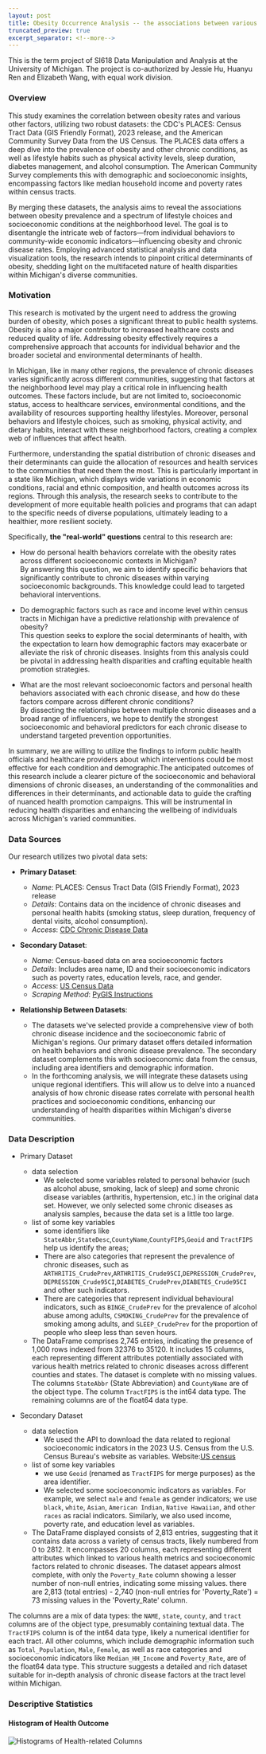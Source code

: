 ```yaml
---
layout: post
title: Obesity Occurrence Analysis -- the associations between various personal behavioral and socioeconomic factors
truncated_preview: true
excerpt_separator: <!--more-->
---
```


<div class="message">
  This is the term project of SI618 Data Manipulation and Analysis at the University of Michigan. The project is 
  co-authorized by Jessie Hu, Huanyu Ren and Elizabeth Wang, with equal work division.
</div>

### Overview <br>

This study examines the correlation between obesity rates and various other factors, utilizing two robust datasets: 
the CDC's PLACES: Census Tract Data (GIS Friendly Format), 2023 release, and the American Community Survey Data from 
the US Census. The PLACES data offers a deep dive into the prevalence of obesity and other chronic conditions, 
as well as lifestyle habits such as physical activity levels, sleep duration, diabetes management, and alcohol 
consumption. The American Community Survey complements this with demographic and socioeconomic insights, encompassing 
factors like median household income and poverty rates within census tracts. <br>

By merging these datasets, the analysis aims to reveal the associations between obesity prevalence and a spectrum of 
lifestyle choices and socioeconomic conditions at the neighborhood level. The goal is to disentangle the intricate web 
of factors—from individual behaviors to community-wide economic indicators—influencing obesity and chronic disease rates. 
Employing advanced statistical analysis and data visualization tools, the research intends to pinpoint critical determinants 
of obesity, shedding light on the multifaceted nature of health disparities within Michigan's diverse communities. <br>

### Motivation <br>

This research is motivated by the urgent need to address the growing burden of obesity, which poses a significant threat 
to public health systems. Obesity is also a major contributor to increased healthcare costs and reduced quality of life. 
Addressing obesity effectively requires a comprehensive approach that accounts for individual behavior and the broader 
societal and environmental determinants of health. <br>

In Michigan, like in many other regions, the prevalence of chronic diseases varies significantly across different communities, 
suggesting that factors at the neighborhood level may play a critical role in influencing health outcomes. These factors 
include, but are not limited to, socioeconomic status, access to healthcare services, environmental conditions, and the 
availability of resources supporting healthy lifestyles. Moreover, personal behaviors and lifestyle choices, such as smoking, 
physical activity, and dietary habits, interact with these neighborhood factors, creating a complex web of influences that 
affect health. <br>

Furthermore, understanding the spatial distribution of chronic diseases and their determinants can guide the allocation of 
resources and health services to the communities that need them the most. This is particularly important in a state like 
Michigan, which displays wide variations in economic conditions, racial and ethnic composition, and health outcomes across 
its regions. Through this analysis, the research seeks to contribute to the development of more equitable health policies 
and programs that can adapt to the specific needs of diverse populations, ultimately leading to a healthier, more resilient 
society. <br>

Specifically, **the "real-world" questions** central to this research are:  <br>
- How do personal health behaviors correlate with the obesity rates across different socioeconomic contexts in Michigan? <br>
By answering this question, we aim to identify specific behaviors that significantly contribute to chronic diseases within
varying socioeconomic backgrounds. This knowledge could lead to targeted behavioral interventions. <br>

- Do demographic factors such as race and income level within census tracts in Michigan have a predictive relationship with prevalence of obesity? <br>
This question seeks to explore the social determinants of health, with the expectation to learn how demographic factors may exacerbate or alleviate the risk of chronic diseases. Insights from this analysis could be pivotal in addressing health disparities and crafting equitable health promotion strategies. <br>

- What are the most relevant socioeconomic factors and personal health behaviors associated with each chronic disease, and how do these factors compare across different chronic conditions?  <br>
By dissecting the relationships between multiple chronic diseases and a broad range of influencers, we hope to dentify the strongest socioeconomic and behavioral predictors for each chronic disease to understand targeted prevention opportunities. <br>

In summary, we are willing to utilize the findings to inform public health officials and healthcare providers about which interventions could be most effective for each condition and demographic.The anticipated outcomes of this research include a clearer picture of the socioeconomic and behavioral dimensions of chronic diseases, an understanding of the commonalities and differences in their determinants, and actionable data to guide the crafting of nuanced health promotion campaigns. This will be instrumental in reducing health disparities and enhancing the wellbeing of individuals across Michigan's varied communities. <br>

### Data Sources <br>

Our research utilizes two pivotal data sets: <br>

- **Primary Dataset**:  <br>
  - *Name*: PLACES: Census Tract Data (GIS Friendly Format), 2023 release <br>
  - *Details*: Contains data on the incidence of chronic diseases and personal health habits (smoking status, sleep duration, frequency of dental visits, alcohol consumption). <br>
  - *Access*: [CDC Chronic Disease Data](https://data.cdc.gov/500-Cities-Places/PLACES-Census-Tract-Data-GIS-Friendly-Format-2023-/yjkw-uj5s/about_data "cdc_chronic_disease") <br>

- **Secondary Dataset**: <br> 
  - *Name*: Census-based data on area socioeconomic factors <br>
  - *Details*: Includes area name, ID and their socioeconomic indicators such as poverty rates, education levels, race, and gender. <br>
  - *Access*: [US Census Data](https://www.census.gov/programs-surveys/acs/data.html "US CENSUS") <br>
  - *Scraping Method*: [PyGIS Instructions](https://pygis.io/docs/d_access_census.html "Instructions") <br>

- **Relationship Between Datasets**: <br>
    - The datasets we've selected provide a comprehensive view of both chronic disease incidence and the socioeconomic fabric of Michigan's regions. Our primary dataset offers detailed information on health behaviors and chronic disease prevalence. The secondary dataset complements this with socioeconomic data from the census, including area identifiers and demographic information. <br>
    - In the forthcoming analysis, we will integrate these datasets using unique regional identifiers. This will allow us to delve into a nuanced analysis of how chronic disease rates correlate with personal health practices and socioeconomic conditions, enhancing our understanding of health disparities within Michigan's diverse communities. <br>


### Data Description <br>

- Primary Dataset <br>
    - data selection <br>
        - We selected some variables related to personal behavior (such as alcohol abuse, smoking, lack of sleep) and some chronic disease variables (arthritis, hypertension, etc.) in the original data set. However, we only selected some chronic diseases as analysis samples, because the data set is a little too large. <br>
    - list of some key variables <br>
        - some identifiers like `StateAbbr`,`StateDesc`,`CountyName`,`CountyFIPS`,`Geoid` and `TractFIPS` help us identify the areas;  <br>
        - There are also categories that represent the prevalence of chronic diseases, such as `ARTHRITIS_CrudePrev`,`ARTHRITIS_Crude95CI`,`DEPRESSION_CrudePrev`,`DEPRESSION_Crude95CI`,`DIABETES_CrudePrev`,`DIABETES_Crude95CI` and other such indicators. <br>
        - There are categories that represent individual behavioural indicators, such as `BINGE_CrudePrev` for the prevalence of alcohol abuse among adults, `CSMOKING_CrudePrev` for the prevalence of smoking among adults, and `SLEEP_CrudePrev` for the proportion of people who sleep less than seven hours. <br>
    - The DataFrame comprises 2,745 entries, indicating the presence of 1,000 rows indexed from 32376 to 35120. It includes 15 columns, each representing different attributes potentially associated with various health metrics related to chronic diseases across different counties and states. The dataset is complete with no missing values. The columns `StateAbbr` (State Abbreviation) and `CountyName` are of the object type. The column `TractFIPS` is the int64 data type. The remaining columns are of the float64 data type. <br>

- Secondary Dataset <br>
    - data selection <br>
        - We used the API to download the data related to regional socioeconomic indicators in the 2023 U.S. Census from the U.S. Census Bureau's website as variables. Website:[US census](https://www.census.gov/programs-surveys/acs/data.html "US CENSUS") <br>
    - list of some key variables <br>
        - we use `Geoid` (renamed as `TractFIPS` for merge purposes) as the area identifier. <br>
        - We selected some socioeconomic indicators as variables. For example, we select `male` and `female` as gender indicators; we use `black`, `white`, `Asian`, `American Indian`, `Native Hawaiian`, and `other races` as racial indicators. Similarly, we also used income, poverty rate, and education level as variables. <br>
    - The DataFrame displayed consists of 2,813 entries, suggesting that it contains data across a variety of census tracts, likely numbered from 0 to 2812. It encompasses 20 columns, each representing different attributes which linked to various health metrics and socioeconomic factors related to chronic diseases. The dataset appears almost complete, with only the `Poverty_Rate` column showing a lesser number of non-null entries, indicating some missing values. there are 2,813 (total entries) - 2,740 (non-null entries for 'Poverty_Rate') = 73 missing values in the 'Poverty_Rate' column. <br>

The columns are a mix of data types: the `NAME`, `state`, `county`, and `tract` columns are of the object type, presumably containing textual data. The `TractFIPS` column is of the int64 data type, likely a numerical identifier for each tract. All other columns, which include demographic information such as `Total_Population`, `Male`, `Female`, as well as race categories and socioeconomic indicators like `Median_HH_Income` and `Poverty_Rate`, are of the float64 data type. This structure suggests a detailed and rich dataset suitable for in-depth analysis of chronic disease factors at the tract level within Michigan. <br>

### Descriptive Statistics

#### Histogram of Health Outcome

![Histograms of Health-related Columns](https://github.com/elizabeth37714/portfolio/image/SI618obesity/1.png?raw=true)

